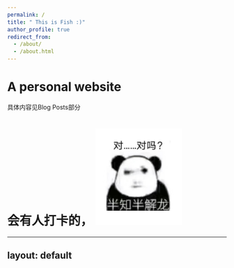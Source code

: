 ```yaml
---
permalink: /
title: " This is Fish :)"
author_profile: true
redirect_from: 
  - /about/
  - /about.html
---
```



A  personal website
======
具体内容见Blog Posts部分

会有人打卡的， <img src="/images/对吗.jpg" alt="对吗" width="200"/>
======

---
layout: default
---

<!-- 弹窗 HTML 结构 -->
<div id="popup-overlay" style="display: none;">
  <div id="popup-content">
    <p id="popup-text">
      <strong>第二周“苦学”作业DDL：</strong>2024.11.10
    </p>
    <button onclick="closePopup()">关闭</button>
  </div>
</div>

<script>
// 弹窗显示函数
function openPopup() {
  document.getElementById('popup-overlay').style.display = 'block';
}

// 弹窗关闭函数
function closePopup() {
  document.getElementById('popup-overlay').style.display = 'none';
}

// 页面加载时显示弹窗
window.onload = function() {
  setTimeout(openPopup, 1000); // 1秒后显示弹窗
};
</script>

<style>
/* 蒙版样式 */
#popup-overlay {
  position: fixed;
  top: 0;
  left: 0;
  width: 100%;
  height: 100%;
  background-color: rgba(0, 0, 0, 0.5); /* 半透明灰色背景 */
  display: none;
  z-index: 9998; /* 确保蒙版位于弹窗下方，优先级仅次于弹窗 */
  display: flex;
  justify-content: center;
  align-items: center;
}

/* 弹窗样式 */
#popup-content {
  background-color: white;
  width: 300px; /* 设置宽度为手掌大小 */
  height: 400px; /* 设置高度为手掌大小 */
  padding: 20px;
  border-radius: 10px;
  z-index: 9999; /* 确保弹窗位于最上层 */
  display: flex;
  flex-direction: column;
  justify-content: space-between;
  align-items: center;
  text-align: center;
}

#popup-text {
  font-size: 20px; /* 默认字体大小 */
  font-family: Arial, sans-serif; /* 默认字体 */
  color: #333; /* 默认字体颜色 */
  line-height: 1.5;
}

/* 按钮样式 */
button {
  padding: 10px 20px;
  background-color: #007BFF;
  color: white;
  border: none;
  border-radius: 5px;
  cursor: pointer;
  font-size: 16px;
}

button:hover {
  background-color: #0056b3;
}
</style>

